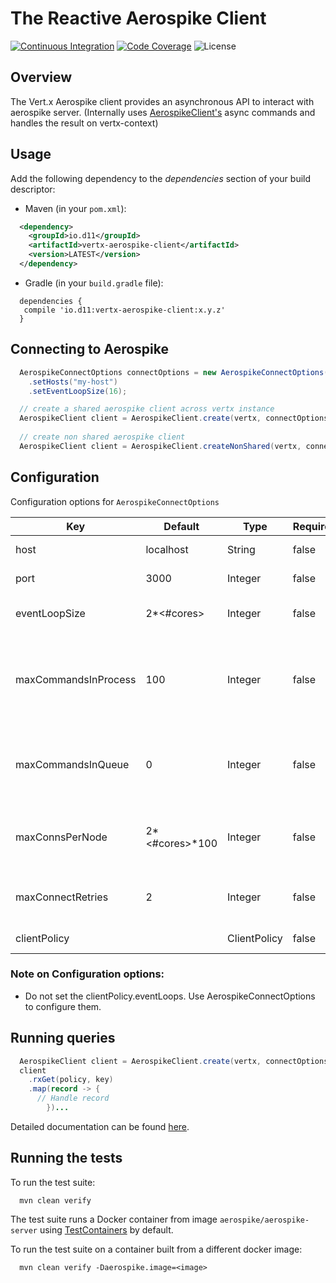# The Reactive Aerospike Client

[![Continuous Integration](https://github.com/dream11/vertx-aerospike-client/actions/workflows/ci.yml/badge.svg)](https://github.com/dream11/vertx-aerospike-client/actions/workflows/ci.yml)
[![Code Coverage](https://codecov.io/gh/dream11/vertx-aerospike-client/branch/master/graph/badge.svg)](https://codecov.io/gh/dream11/vertx-aerospike-client)
![License](https://img.shields.io/badge/license-MIT-green.svg)

## Overview

The Vert.x Aerospike client provides an asynchronous API to interact with aerospike server.
(Internally uses [AerospikeClient's](https://www.aerospike.com/docs/client/java/) async commands and handles the result on vertx-context)

## Usage

Add the following dependency to the *dependencies* section of your build descriptor:
  
- Maven (in your `pom.xml`):
```xml
  <dependency>
    <groupId>io.d11</groupId>
    <artifactId>vertx-aerospike-client</artifactId>
    <version>LATEST</version>
  </dependency>
```

- Gradle (in your `build.gradle` file):
```
  dependencies {
   compile 'io.d11:vertx-aerospike-client:x.y.z'
  }
```

## Connecting to Aerospike

```java
  AerospikeConnectOptions connectOptions = new AerospikeConnectOptions()
    .setHosts("my-host")
    .setEventLoopSize(16);

  // create a shared aerospike client across vertx instance
  AerospikeClient client = AerospikeClient.create(vertx, connectOptions);
  
  // create non shared aerospike client
  AerospikeClient client = AerospikeClient.createNonShared(vertx, connectOptions);
```

## Configuration

Configuration options for `AerospikeConnectOptions`

| Key | Default  | Type  | Required | Description |
| --- | --- | --- | --- | --- |
| host | localhost | String | false | Aerospike server host |
| port | 3000 | Integer | false | Aerospike server port |
| eventLoopSize | 2*<#cores> | Integer | false | Number of EventLoop threads |
| maxCommandsInProcess | 100 | Integer | false | Maximum number of commands in process on each EventLoop thread |
| maxCommandsInQueue | 0 | Integer | false | Maximum number of commands in each EventLoop's queue |
| maxConnsPerNode | 2*<#cores>*100 | Integer | false | Maximum number of connections to one server node |
| maxConnectRetries | 2 | Integer | false | Maximum number of retries to connect |
| clientPolicy | <ClientPolicy with replica policy MASTER_PROLES> | ClientPolicy | false | Aerospike client policy |

### Note on Configuration options:
* Do not set the clientPolicy.eventLoops. Use AerospikeConnectOptions to configure them.

## Running queries

```java
  AerospikeClient client = AerospikeClient.create(vertx, connectOptions);
  client
    .rxGet(policy, key)
    .map(record -> {
      // Handle record
        })...
```

Detailed documentation can be found [here](https://javadoc.io/doc/io.d11/vertx-aerospike-client/latest/index.html).

## Running the tests

To run the test suite:
```shell
  mvn clean verify
```
The test suite runs a Docker container from image `aerospike/aerospike-server` using [TestContainers](https://www.testcontainers.org/)
by default. 

To run the test suite on a container built from a different docker image:
```shell
  mvn clean verify -Daerospike.image=<image>
```
